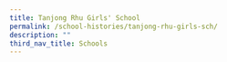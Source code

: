 ```yaml
---
title: Tanjong Rhu Girls' School
permalink: /school-histories/tanjong-rhu-girls-sch/
description: ""
third_nav_title: Schools
---
```



